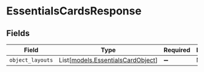 # EssentialsCardsResponse


## Fields

| Field                                                                  | Type                                                                   | Required                                                               | Description                                                            |
| ---------------------------------------------------------------------- | ---------------------------------------------------------------------- | ---------------------------------------------------------------------- | ---------------------------------------------------------------------- |
| `object_layouts`                                                       | List[[models.EssentialsCardObject](../models/essentialscardobject.md)] | :heavy_minus_sign:                                                     | N/A                                                                    |